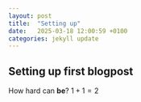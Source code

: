 ```yaml
---
layout: post
title:  "Setting up"
date:   2025-03-18 12:00:59 +0100
categories: jekyll update
---
```

## Setting up first blogpost
How hard can **be**?
$1 + 1 = 2$